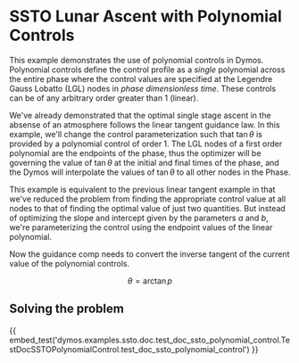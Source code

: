 # SSTO Lunar Ascent with Polynomial Controls

This example demonstrates the use of polynomial controls in Dymos.
Polynomial controls define the control profile as a *single* polynomial
across the entire phase where the control values are specified at the
Legendre Gauss Lobatto (LGL) nodes in *phase dimensionless time*. These
controls can be of any arbitrary order greater than 1 (linear).

We've already demonstrated that the optimal single stage ascent in the
absense of an atmosphere follows the linear tangent guidance law. In
this example, we'll change the control parameterization such that
$\tan \theta$ is provided by a polynomial control of order 1. The LGL
nodes of a first order polynomial are the endpoints of the phase, thus
the optimizer will be governing the value of $\tan \theta$ at the
initial and final times of the phase, and the Dymos will interpolate the
values of $\tan \theta$ to all other nodes in the Phase.

This example is equivalent to the previous linear tangent example in
that we've reduced the problem from finding the appropriate control
value at all nodes to that of finding the optimal value of just two
quantities. But instead of optimizing the slope and intercept given by
the parameters $a$ and $b$, we're parameterizing the control using the
endpoint values of the linear polynomial.

Now the guidance comp needs to convert the inverse tangent of the
current value of the polynomial controls.

$$\theta = \arctan{p}$$

## Solving the problem

{{ embed_test('dymos.examples.ssto.doc.test_doc_ssto_polynomial_control.TestDocSSTOPolynomialControl.test_doc_ssto_polynomial_control') }}
